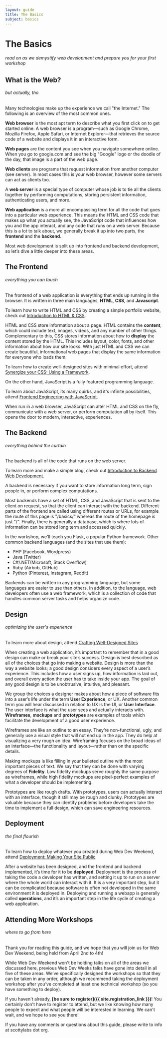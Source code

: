 ```yaml
---
layout: guide
title: The Basics
subject: basics
---
```


# The Basics

###### read on as we demystify web development and prepare you for your first workshop

## What is the Web?

###### but actually, tho

Many technologies make up the experience we call "the Internet." The following is an overview of the most common ones.

__Web browser__ is the most apt term to describe what you first click on to get started online. A web browser is a program—such as Google Chrome, Mozilla Firefox, Apple Safari, or Internet Explorer—that retrieves the source code of a website and displays it in an interactive form.

__Web pages__ are the content you see when you navigate somewhere online. When you go to google.com and see the big "Google" logo or the doodle of the day, that image is a part of the web page.

__Web clients__ are programs that request information from another computer (see server). In most cases this is your web browser, however some servers can act as clients too.

A __web server__ is a special type of computer whose job is to tie all the clients together by performing computations, storing persistent information, authenticating users, and more.

__Web application__ is a more all encompassing term for all the code that goes into a particular web experience. This means the HTML and CSS code that makes up what you actually see, the JavaScript code that influences how you and the app interact, and any code that runs on a web server. Because this is a lot to talk about, we generally break it up into two parts, the __frontend__ and the __backend__.

Most web development is split up into frontend and backend development, so let’s dive a little deeper into these areas.

## The Frontend

###### everything you can touch

The frontend of a web application is everything that ends up running in the browser. It is written in three main languages, __HTML__, __CSS__, and __Javascript__.

<span class="aside">To learn how to write HTML and CSS by creating a simple portfolio website, check out <a href="{{ site.baseurl }}/html/">Introduction to HTML & CSS</a>.</span>

HTML and CSS store information about a page. HTML contains the __content__, which could include text, images, videos, and any number of other things. Complementary to this, CSS stores information about how to __display__ the content stored by the HTML. This includes layout, color, fonts, and other information about how our site looks. With just HTML and CSS we can create beautiful, informational web pages that display the same information for everyone who loads them.

<span class="aside">To learn how to create well-designed sites with minimal effort, attend <a href="{{ site.baseurl }}//">Synergize your CSS: Using a Framework</a>.</span>

On the other hand, JavaScript is a fully featured programming language.

<span class="aside">To learn about JavaScript, its many quirks, and it's infinite possibilities, attend <a href="{{ site.baseurl }}/frontend/">Frontend Engineering with JavaScript</a>.</span>

When run in a web browser, JavaScript can alter HTML and CSS on the fly, communicate with a web server, or perform computation all by itself. This opens the door to modern, interactive, experiences.

## The Backend

###### everything behind the curtain

The backend is all of the code that runs on the web server.

<span class="aside">To learn more and make a simple blog, check out <a href="{{ site.baseurl }}/backend/">Introduction to Backend Web Development</a>.</span>

A backend is necessary if you want to store information long term, sign people in, or perform complex computations.

Most backends have a set of HTML, CSS, and JavaScript that is sent to the client on request, so that the client can interact with the backend. Different parts of the frontend are called using different routes or URLs, for example the route of this page is "/basics/" whereas the route of the homepage is just "/". Finally, there is generally a database, which is where lots of information can be stored long term and accessed quickly.

<div class="aside">In the workshop, we'll teach you Flask, a popular Python framework. Other common backend languages (and the sites that use them):
    <ul>
    <li>PHP (Facebook, Wordpress)</li>
    <li>Java (Twitter)</li>
    <li>C#/.NET(Microsoft, Stack Overflow)</li>
    <li>Ruby (Airbnb, GitHub)</li>
    <li>Python (Pinterest,  Instagram, Reddit)</li>
    </ul>
</div>

Backends can be written in any programming language, but some languages are easier to use than others. In addition, to the language, web developers often use a web framework, which is a collection of code that handles common server tasks and helps organize code.

## Design

###### optimizing the user's experience
<span class="aside">To learn more about design, attend <a href="{{ site.baseurl }}/design/">Crafting Well-Designed Sites</a></span>

When creating a web application, it’s important to remember that in a good design can make or break your site’s success. Design is best described as all of the choices that go into making a website. Design is more than the way a website looks; a good design considers every aspect of a user’s experience. This includes how a user signs up, how information is laid out, and overall every action the user has to take inside your app. The goal of any good design is to be unobtrusive, intuitive, and pleasant.

We group the choices a designer makes about how a piece of software fits into a user’s life under the term __User Experience__, or UX. Another common term you will hear discussed in relation to UX is the UI, or __User Interface__. The user interface is what the user sees and actually interacts with. __Wireframes__, __mockups__ and __prototypes__ are examples of tools which facilitate the development of a good user experience.

Wireframes are like an outline to an essay. They’re non-functional, ugly, and generally use a visual style that will not end up in the app. They do help at visualizing a very rough an idea. Wireframing focuses on the broad ideas of an interface—the functionality and layout—rather than on the specific details.

Making mockups is like filling in your bulleted outline with the most important pieces of text. We say that they can be done with varying degrees of __Fidelity__. Low fidelity mockups serve roughly the same purpose as wireframes, while high fidelity mockups are pixel-perfect examples of what a developer should be implementing.

Prototypes are like rough drafts. With prototypes, users can actually interact with an interface, though it still may be rough and clunky. Prototypes are valuable because they can identify problems before developers take the time to implement a full design, which can save engineering resources.

## Deployment

###### the final flourish

<span class="aside">To learn how to deploy whatever you created during Web Dev Weekend, attend <a href="{{ site.baseurl }}/deployment/">Deployment: Making Your Site Public</a></span>

After a website has been designed, and the frontend and backend implemented, it’s time for it to be __deployed__. Deployment is the process of taking the code a developer has written, and setting it up to run on a server where the whole world can interact with it. It is a very important step, but it can be complicated because software is often not developed in the same environment it is deployed in. Deploying and running a webapp is generally called __operations__, and it’s an important step in the life cycle of creating a web application.

## Attending More Workshops

###### where to go from here

Thank you for reading this guide, and we hope that you will join us for Web Dev Weekend, being held from April 2nd to 4th!

While Web Dev Weekend won't be holding talks on all of the areas we discussed here, previous Web Dev Weeks talks have gone into detail in all five of these areas. We’ve specifically designed the workshops so that they can be taken in any order, although we recommend taking the deployment workshop after you’ve completed at least one technical workshop (so you have something to deploy).

If you haven't already, __[be sure to register]({{ site.registration_link }})__! You certainly don't have to register to attend, but we like knowing how many people to expect and what people will be interested in learning. We can't wait, and we hope to see you there!

If you have any comments or questions about this guide, please write to info at scottylabs dot org.

